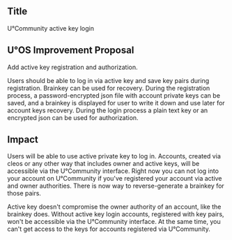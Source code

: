Title
-----

U°Community active key login

U°OS Improvement Proposal
-------------------------

Add active key registration and authorization.

Users should be able to log in via active key and save key pairs during registration. Brainkey can be used for recovery.
During the registration process, a password-encrypted json file with account private keys can be saved, and a brainkey is displayed for user to write it down and use later for account keys recovery.
During the login process a plain text key or an encrypted json can be used for authorization.

Impact
-------

Users will be able to use active private key to log in. Accounts, created via cleos or any other way that includes owner and active keys, will be accessible via the U°Community interface. Right now you can not log into your account on U°Community if you've registered your account via active and owner authorities. There is now way to reverse-generate a brainkey for those pairs.

Active key doesn't compromise the owner authority of an account, like the brainkey does. Without active key login accounts, registered with key pairs, won't be accessible via the U°Community interface. At the same time, you can't get access to the keys for accounts registered via U°Community.

